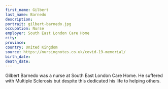 ```yaml
---
first_name: Gilbert
last_name: Barnedo
description: 
portrait: gilbert-barnedo.jpg
occupation: Nurse
employer: South East London Care Home
city: 
province: 
country: United Kingdom
source: https://nursingnotes.co.uk/covid-19-memorial/
birth_date: 
death_date: 
---
```


Gilbert Barnedo was a nurse at South East London Care Home. He suffered with Multiple Sclerosis but despite this dedicated his life to helping others.

